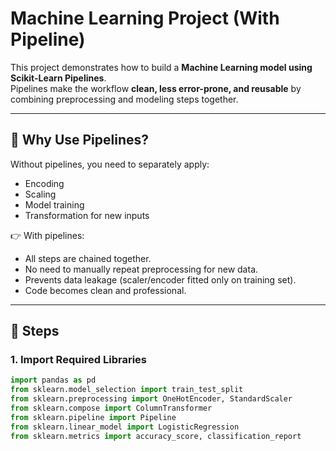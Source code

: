 # Machine Learning Project (With Pipeline)

This project demonstrates how to build a **Machine Learning model using Scikit-Learn Pipelines**.  
Pipelines make the workflow **clean, less error-prone, and reusable** by combining preprocessing and modeling steps together.

---

## 📌 Why Use Pipelines?
Without pipelines, you need to separately apply:
- Encoding
- Scaling
- Model training
- Transformation for new inputs  

👉 With pipelines:
- All steps are chained together.
- No need to manually repeat preprocessing for new data.
- Prevents data leakage (scaler/encoder fitted only on training set).
- Code becomes clean and professional.

---

## 🚀 Steps

### 1. Import Required Libraries
```python
import pandas as pd
from sklearn.model_selection import train_test_split
from sklearn.preprocessing import OneHotEncoder, StandardScaler
from sklearn.compose import ColumnTransformer
from sklearn.pipeline import Pipeline
from sklearn.linear_model import LogisticRegression
from sklearn.metrics import accuracy_score, classification_report
